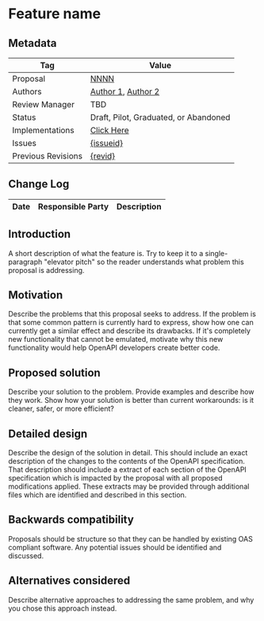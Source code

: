 # Feature name


## Metadata

|Tag |Value |
|---- | ---------------- |
|Proposal |[NNNN](https://github.com/OAI/OpenAPI-Specification/tree/master/proposals/{directory_or_file_name})|
|Authors|[Author 1](https://github.com/{author1}), [Author 2](https://github.com/{author2})|
|Review Manager |TBD |
|Status |Draft, Pilot, Graduated, or Abandoned|
|Implementations |[Click Here](https://github.com/OAI/OpenAPI-Specification/tree/master/proposals/{NNNN}/implementations.md)|
|Issues |[{issueid}](https://github.com/OAI/OpenAPI-Specification/issues/{Issueid})|
|Previous Revisions |[{revid}](https://github.com/OAI/OpenAPI-Specification/pull/{revid}) |

## Change Log

|Date |Responsible Party |Description |
|---- | ---------------- | ---------- |

## Introduction

A short description of what the feature is. Try to keep it to a single-paragraph "elevator pitch" so the reader understands what problem this proposal is addressing.

## Motivation

Describe the problems that this proposal seeks to address. If the problem is that some common pattern is currently hard to express, show how one can currently get a similar effect and describe its drawbacks. If it's completely new functionality that cannot be emulated, motivate why this new functionality would help OpenAPI developers create better code.

## Proposed solution

Describe your solution to the problem. Provide examples and describe how they work. Show how your solution is better than current workarounds: is it cleaner, safer, or more efficient?

## Detailed design

Describe the design of the solution in detail. This should include an exact description of the changes to the contents of the OpenAPI specification. That description should include a extract of each section of the OpenAPI specification which is impacted by the proposal with all proposed modifications applied. These extracts may be provided through additional files which are identified and described in this section.

## Backwards compatibility

Proposals should be structure so that they can be handled by existing OAS compliant software. Any potential issues should be identified and discussed.

## Alternatives considered

Describe alternative approaches to addressing the same problem, and why you chose this approach instead.

